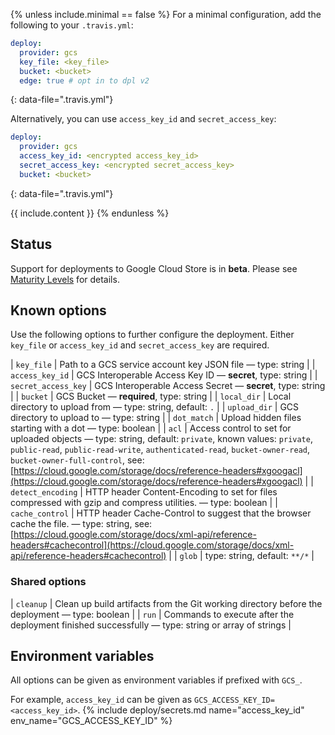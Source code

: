 {% unless include.minimal == false %}
For a minimal configuration, add the following to your `.travis.yml`:

```yaml
deploy:
  provider: gcs
  key_file: <key_file>
  bucket: <bucket>
  edge: true # opt in to dpl v2
```
{: data-file=".travis.yml"}

Alternatively, you can use `access_key_id` and `secret_access_key`:

```yaml
deploy:
  provider: gcs
  access_key_id: <encrypted access_key_id>
  secret_access_key: <encrypted secret_access_key>
  bucket: <bucket>
```
{: data-file=".travis.yml"}


{{ include.content }}
{% endunless %}

## Status

Support for deployments to Google Cloud Store is in **beta**. Please see [Maturity Levels](/user/deployment-v2#maturity-levels) for details.
## Known options

Use the following options to further configure the deployment. Either `key_file` or `access_key_id` and `secret_access_key` are required.

| `key_file` | Path to a GCS service account key JSON file &mdash; type: string |
| `access_key_id` | GCS Interoperable Access Key ID &mdash; **secret**, type: string |
| `secret_access_key` | GCS Interoperable Access Secret &mdash; **secret**, type: string |
| `bucket` | GCS Bucket &mdash; **required**, type: string |
| `local_dir` | Local directory to upload from &mdash; type: string, default: `.` |
| `upload_dir` | GCS directory to upload to &mdash; type: string |
| `dot_match` | Upload hidden files starting with a dot &mdash; type: boolean |
| `acl` | Access control to set for uploaded objects &mdash; type: string, default: `private`, known values: `private`, `public-read`, `public-read-write`, `authenticated-read`, `bucket-owner-read`, `bucket-owner-full-control`, see: [https://cloud.google.com/storage/docs/reference-headers#xgoogacl](https://cloud.google.com/storage/docs/reference-headers#xgoogacl) |
| `detect_encoding` | HTTP header Content-Encoding to set for files compressed with gzip and compress utilities. &mdash; type: boolean |
| `cache_control` | HTTP header Cache-Control to suggest that the browser cache the file. &mdash; type: string, see: [https://cloud.google.com/storage/docs/xml-api/reference-headers#cachecontrol](https://cloud.google.com/storage/docs/xml-api/reference-headers#cachecontrol) |
| `glob` | type: string, default: `**/*` |

### Shared options

| `cleanup` | Clean up build artifacts from the Git working directory before the deployment &mdash; type: boolean |
| `run` | Commands to execute after the deployment finished successfully &mdash; type: string or array of strings |

## Environment variables

All options can be given as environment variables if prefixed with `GCS_`.

For example, `access_key_id` can be given as `GCS_ACCESS_KEY_ID=<access_key_id>`.
{% include deploy/secrets.md name="access_key_id" env_name="GCS_ACCESS_KEY_ID" %}